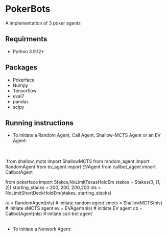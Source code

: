 # PokerBots
A implementation of 3 poker agents 

## Requirments
* Python 3.9.12+

## Packages
* Pokerface
* Numpy
* Tensorflow
* eval7
* pandas
* scipy

## Running instructions
* To initiate a Random Agent, Call Agent, Shallow-MCTS Agent or an EV Agent:
<br />
<br />
`from shallow_mcts import ShallowMCTS
from random_agent import RandomAgent
from ev_agent import EVAgent
from callbot_agent imoort CallbotAgent

from pokerface import Stakes,NoLimitTexasHoldEm
stakes = Stakes(0, (1, 2))
starting_stacks = 200, 200, 200,200
nls = NoLimitShortDeckHoldEm(stakes, starting_stacks)

ra = RandomAgent(nls) # initiate random agent
smcts = ShallowMCTS(nls) # initiate sMCTS agent
ev = EVAgent(nls)  # initiate EV agent
cb = CallbotAgent(nls) # initiate call-bot agent`
<br />
<br />

* To initiate a Network Agent:

